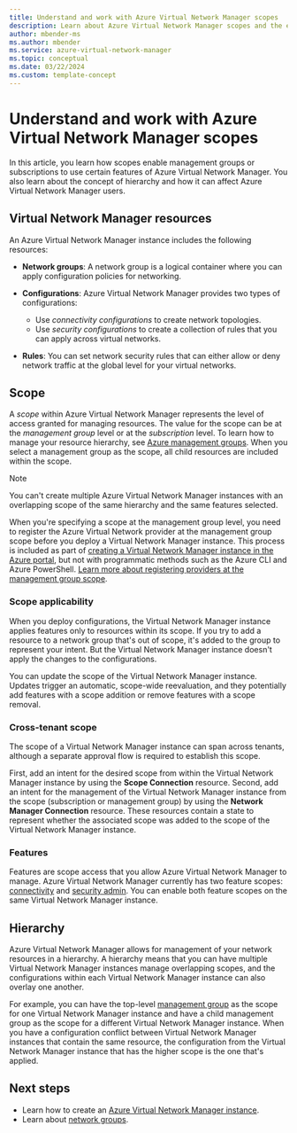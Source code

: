 ```yaml
---
title: Understand and work with Azure Virtual Network Manager scopes
description: Learn about Azure Virtual Network Manager scopes and the effects that they have on managing virtual networks.
author: mbender-ms
ms.author: mbender
ms.service: azure-virtual-network-manager
ms.topic: conceptual
ms.date: 03/22/2024
ms.custom: template-concept
---
```


# Understand and work with Azure Virtual Network Manager scopes

In this article, you learn how scopes enable management groups or subscriptions to use certain features of Azure Virtual Network Manager. You also learn about the concept of hierarchy and how it can affect Azure Virtual Network Manager users.

## Virtual Network Manager resources

An Azure Virtual Network Manager instance includes the following resources:

- **Network groups**: A network group is a logical container where you can apply configuration policies for networking.

- **Configurations**: Azure Virtual Network Manager provides two types of configurations:
  - Use *connectivity configurations* to create network topologies.
  - Use *security configurations* to create a collection of rules that you can apply across virtual networks.

- **Rules**: You can set network security rules that can either allow or deny network traffic at the global level for your virtual networks.

## Scope

A *scope* within Azure Virtual Network Manager represents the level of access granted for managing resources. The value for the scope can be at the *management group* level or at the *subscription* level. To learn how to manage your resource hierarchy, see [Azure management groups](../governance/management-groups/overview.md). When you select a management group as the scope, all child resources are included within the scope.

> [!NOTE]
> You can't create multiple Azure Virtual Network Manager instances with an overlapping scope of the same hierarchy and the same features selected.
>
> When you're specifying a scope at the management group level, you need to register the Azure Virtual Network provider at the management group scope before you deploy a Virtual Network Manager instance. This process is included as part of [creating a Virtual Network Manager instance in the Azure portal](./create-virtual-network-manager-portal.md), but not with programmatic methods such as the Azure CLI and Azure PowerShell. [Learn more about registering providers at the management group scope](/rest/api/resources/providers/register-at-management-group-scope).

### Scope applicability

When you deploy configurations, the Virtual Network Manager instance applies features only to resources within its scope. If you try to add a resource to a network group that's out of scope, it's added to the group to represent your intent. But the Virtual Network Manager instance doesn't apply the changes to the configurations.

You can update the scope of the Virtual Network Manager instance. Updates trigger an automatic, scope-wide reevaluation, and they potentially add features with a scope addition or remove features with a scope removal.

### Cross-tenant scope

The scope of a Virtual Network Manager instance can span across tenants, although a separate approval flow is required to establish this scope.

First, add an intent for the desired scope from within the Virtual Network Manager instance by using the **Scope Connection** resource. Second, add an intent for the management of the Virtual Network Manager instance from the scope (subscription or management group) by using the **Network Manager Connection** resource. These resources contain a state to represent whether the associated scope was added to the scope of the Virtual Network Manager instance.

### Features

Features are scope access that you allow Azure Virtual Network Manager to manage. Azure Virtual Network Manager currently has two feature scopes: [connectivity](concept-connectivity-configuration.md) and [security admin](concept-security-admins.md). You can enable both feature scopes on the same Virtual Network Manager instance.

## Hierarchy

Azure Virtual Network Manager allows for management of your network resources in a hierarchy. A hierarchy means that you can have multiple Virtual Network Manager instances manage overlapping scopes, and the configurations within each Virtual Network Manager instance can also overlay one another.

For example, you can have the top-level [management group](../governance/management-groups/overview.md) as the scope for one Virtual Network Manager instance and have a child management group as the scope for a different Virtual Network Manager instance. When you have a configuration conflict between Virtual Network Manager instances that contain the same resource, the configuration from the Virtual Network Manager instance that has the higher scope is the one that's applied.

## Next steps

- Learn how to create an [Azure Virtual Network Manager instance](create-virtual-network-manager-portal.md).
- Learn about [network groups](concept-network-groups.md).
